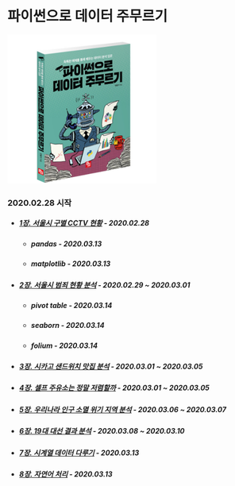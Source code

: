 # 파이썬으로 데이터 주무르기

<img src="./img/title.jpg" width="300" height="300"></img>

### 2020.02.28 시작

- ##### [1장. 서울시 구별 CCTV 현황](https://github.com/samuel950523/PythonDataBook/tree/master/1.Seoul_CCTV) - 2020.02.28
  + ##### pandas - 2020.03.13
  + ##### matplotlib - 2020.03.13
- ##### [2장. 서울시 범죄 현황 분석](https://github.com/samuel950523/PythonDataBook/tree/master/2.Seoul_Crime) - 2020.02.29 ~ 2020.03.01
  + ##### pivot table - 2020.03.14
  + ##### seaborn - 2020.03.14 
  + ##### folium - 2020.03.14
- ##### [3장. 시카고 샌드위치 맛집 분석](https://github.com/samuel950523/PythonDataBook/tree/master/3.Chicago_Sandwich) - 2020.03.01 ~ 2020.03.05
- ##### [4장. 셀프 주유소는 정말 저렴할까](https://github.com/samuel950523/PythonDataBook/tree/master/4.Self_Oil_Station) - 2020.03.01 ~ 2020.03.05
- ##### [5장. 우리나라 인구 소멸 위기 지역 분석](https://github.com/samuel950523/PythonDataBook/tree/master/5.Korean_Population_Warning) - 2020.03.06 ~ 2020.03.07
- ##### [6장. 19대 대선 결과 분석](https://github.com/samuel950523/PythonDataBook/tree/master/6.19th_Election_Result) -  2020.03.08 ~ 2020.03.10
- ##### [7장. 시계열 데이터 다루기](https://github.com/samuel950523/PythonDataBook/tree/master/7.Time_Series_Data_Handle) - 2020.03.13
- ##### [8장. 자연어 처리](https://github.com/samuel950523/PythonDataBook/tree/master/8.Natural_Language_Processing) - 2020.03.13
